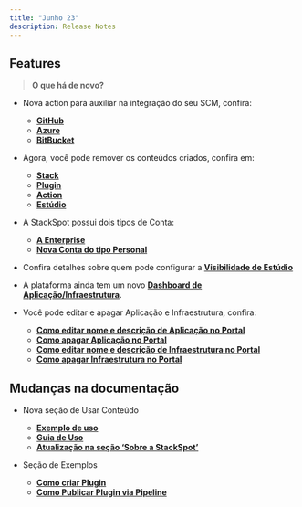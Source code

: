 ```yaml
---
title: "Junho 23"
description: Release Notes
---
```

## Features

> **O que há de novo?**
 
- Nova action para auxiliar na integração do seu SCM, confira:
  - [**GitHub**](/home/account/guides/scm-integration/scm-github)
  - [**Azure**](/home/account/guides/scm-integration/scm-azure)  
  - [**BitBucket**](/home/account/guides/scm-integration/bitbucket)

- Agora, você pode remover os conteúdos criados, confira em:
  - [**Stack**](/create-use/create-content/stack/create-stack)
  - [**Plugin**](/create-use/create-content/plugin/publish-plugin)
  - [**Action**](/create-use/create-content/stack/create-stack)
  - [**Estúdio**](/create-use/studio/create-studio)

- A StackSpot possui dois tipos de Conta:
  - [**A Enterprise**](/home/account/enterprise)
  - [**Nova Conta do tipo Personal**](/home/account/personal)

- Confira detalhes sobre quem pode configurar a [**Visibilidade de Estúdio**](/create-use/studio/visibility)
- A plataforma ainda tem um novo [**Dashboard de Aplicação/Infraestrutura**](/deployment/manage/dashboard).

- Você pode editar e apagar Aplicação e Infraestrutura, confira:
  - [**Como editar nome e descrição de Aplicação no Portal**](/create-use/use-content/application/create-app-portal)
  - [**Como apagar Aplicação no Portal**](/create-use/use-content/application/create-app-portal)
  - [**Como editar nome e descrição de Infraestrutura no Portal**](/create-use/use-content/infra/infrastructure)
  - [**Como apagar Infraestrutura no Portal**](/create-use/use-content/infra/infrastructure)

## **Mudanças na documentação**

- Nova seção de Usar Conteúdo
  - [**Exemplo de uso**](/create-use/use-content/quickstart)
  - [**Guia de Uso**](/create-use/use-content)
  - [**Atualização na seção ‘Sobre a StackSpot’**](/home/stackspot/getting-started)

- Seção de Exemplos
  - [**Como criar Plugin**](home/stackspot/examples/studio-content/create-app-plugins-stack.md)
  - [**Como Publicar Plugin via Pipeline**](/create-use/create-content/plugin/publish-workflow)
